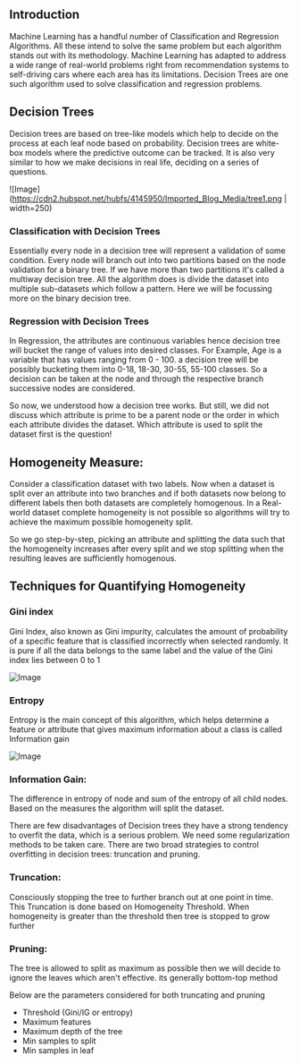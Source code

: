##  Introduction


Machine Learning has a handful number of Classification and Regression Algorithms. All these intend to solve the same problem but each algorithm stands out with its methodology. Machine Learning has adapted to address a wide range of real-world problems right from recommendation systems to self-driving cars where each area has its limitations. Decision Trees are one such algorithm used to solve classification and regression problems. 

## Decision Trees
Decision trees are based on tree-like models which help to decide on the process at each leaf node based on probability. Decision trees are white-box models where the predictive outcome can be tracked. It is also very similar to how we make decisions in real life, deciding on a series of questions.

![Image](https://cdn2.hubspot.net/hubfs/4145950/Imported_Blog_Media/tree1.png  | width=250)


### Classification with Decision Trees

Essentially every node in a decision tree will represent a validation of some condition. Every node will branch out into two partitions based on the node validation for a binary tree. If we have more than two partitions it's called a multiway decision tree. All the algorithm does is divide the dataset into multiple sub-datasets which follow a pattern. Here we will be focussing more on the binary decision tree.

### Regression with Decision Trees

In Regression, the attributes are continuous variables hence decision tree will bucket the range of values into desired classes.
For Example, Age is a variable that has values ranging from 0 - 100. a decision tree will be possibly bucketing them into 0-18, 18-30, 30-55, 55-100 classes. So a decision can be taken at the node and through the respective branch successive nodes are considered.

So now, we understood how a decision tree works. But still, we did not discuss which attribute is prime to be a parent node or the order in which each attribute divides the dataset. Which attribute is used to split the dataset first is the question!

## Homogeneity Measure:

Consider a classification dataset with two labels. Now when a dataset is split over an attribute into two branches and if both datasets now belong to different labels then both datasets are completely homogenous. In a Real-world dataset complete homogeneity is not possible so algorithms will try to achieve the maximum possible homogeneity split.

So we go step-by-step, picking an attribute and splitting the data such that the homogeneity increases after every split and we stop splitting when the resulting leaves are sufficiently homogenous. 

## Techniques for Quantifying Homogeneity

### Gini index
Gini Index, also known as Gini impurity, calculates the amount of probability of a specific feature that is classified incorrectly when selected randomly. It is pure if all the data belongs to the same label and the value of the Gini index lies between 0 to 1

![Image](https://miro.medium.com/max/417/1*QF-JeWpQQ86xhRhseHGecg.png)

### Entropy
Entropy is the main concept of this algorithm, which helps determine a feature or attribute that gives maximum information about a class is called Information gain

![Image](https://datascience.foundation/img/pdf_images/understanding_decision_trees_with_python_gini_impurity_2_1.png)

### Information Gain:
The difference in entropy of node and sum of the entropy of all child nodes. Based on the measures the algorithm will split the dataset.

There are few disadvantages of Decision trees they have a strong tendency to overfit the data, which is a serious problem. We need some regularization methods to be taken care. There are two broad strategies to control overfitting in decision trees: truncation and pruning. 

### Truncation: 

Consciously stopping the tree to further branch out at one point in time. This Truncation is done based on Homogeneity Threshold. When homogeneity is greater than the threshold then tree is stopped to grow further

### Pruning:

The tree is allowed to split as maximum as possible then we will decide to ignore the leaves which aren't effective. its generally bottom-top method

Below are the parameters considered for both truncating and pruning
- Threshold (Gini/IG or entropy)
- Maximum features  
- Maximum depth of the tree
- Min samples to split
- Min samples in leaf 

